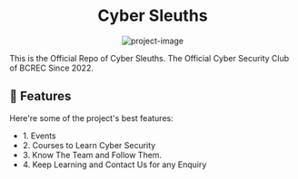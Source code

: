<h1 align="center" id="title">Cyber Sleuths</h1>

<p align="center"><img src="https://socialify.git.ci/cybersleuths/Cybersleuth/image?description=1&amp;descriptionEditable=The%20Official%20Ethical%20Hacking%20Club%20of%20BCREC%20in%20Collaboration%20with%20ISOH.&amp;forks=1&amp;issues=1&amp;language=1&amp;name=1&amp;owner=1&amp;pulls=1&amp;stargazers=1&amp;theme=Dark" alt="project-image"></p>

<p id="description">This is the Official Repo of Cyber Sleuths. The Official Cyber Security Club of BCREC Since 2022.</p>

  
  
<h2>🧐 Features</h2>

Here're some of the project's best features:

*   1\. Events
*   2\. Courses to Learn Cyber Security
*   3\. Know The Team and Follow Them.
*   4\. Keep Learning and Contact Us for any Enquiry
